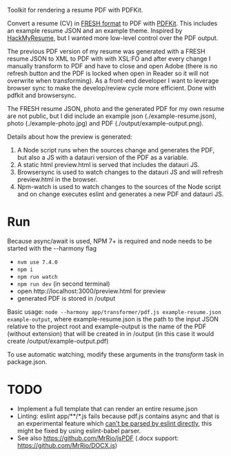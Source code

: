 Toolkit for rendering a resume PDF with PDFKit.

Convert a resume (CV) in [FRESH format](https://github.com/fresh-standard/FRESCA) to PDF with [PDFKit](http://pdfkit.org/). This includes an example resume JSON and an example theme. Inspired by [HackMyResume](https://github.com/hacksalot/HackMyResume), but I wanted more low-level control over the PDF output.

The previous PDF version of my resume was generated with a FRESH resume JSON to XML to PDF with with XSL:FO and after every change I manually transform to PDF and have to close and open Adobe (there is no refresh 
button and the PDF is locked when open in Reader so it will not overwrite when transforming). As a front-end developer I want to leverage browser sync to make 
the develop/review cycle more efficient. Done with pdfkit and browsersync.

The FRESH resume JSON, photo and the generated PDF for my own resume are not public, but I did include an example json (./example-resume.json), photo (./example-photo.jpg) and PDF (./output/example-output.png).

<!--
maybe even with XSL:FO or server side pdfkit and PDF watch -> to blob -> to BlobURL -> iframe (conform iframe.src = stream.toBlobURL('application/pdf');)
Explain the difference from the live preview because the server and client side lib of pdfkit would differ and I don't need real-time updates anyway, at least
not while typing in the browser.
-->

Details about how the preview is generated:

1. A Node script runs when the sources change and generates the PDF, but also a JS with a datauri version of the PDF as a variable.
2. A static html preview.html is served that includes the datauri JS.
3. Browsersync is used to watch changes to the datauri JS and will refresh preview.html in the browser.
4. Npm-watch is used to watch changes to the sources of the Node script and on change executes eslint and generates a new PDF and datauri JS.


# Run

Because async/await is used, NPM 7+ is required and node needs to be started with the --harmony flag

* `nvm use 7.4.0`
* `npm i`
* `npm run watch`
* `npm run dev` (in second terminal)
* open http://localhost:3000/preview.html for preview
* generated PDF is stored in /output

Basic usage: `node --harmony app/transformer/pdf.js example-resume.json example-output`, where example-resume.json is the path to the input JSON relative to the project root and example-output is the name of the PDF (without extension) that will be created in in /output (in this case it would create /output/example-output.pdf)

To use automatic watching, modify these arguments in the _transform_ task in package.json.


# TODO

* Implement a full template that can render an entire resume.json
* Linting: eslint app/\*\*/*.js fails because pdf.js contains async and that is an experimental feature which [can't be parsed by eslint directly](https://github.com/babel/eslint-plugin-babel/issues/6), this might be fixed by using eslint-babel parser.
* See also https://github.com/MrRio/jsPDF (.docx support: https://github.com/MrRio/DOCX.js)